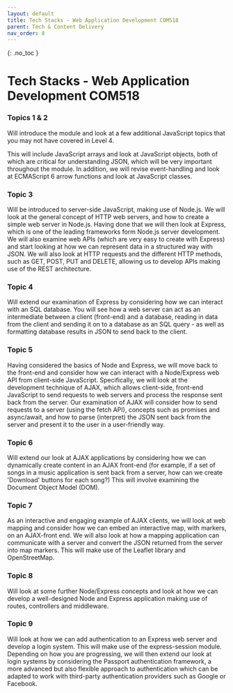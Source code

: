 ```yaml
---
layout: default
title: Tech Stacks - Web Application Development COM518
parent: Tech & Content Delivery
nav_order: 8
---
```


{: .no_toc }

# Tech Stacks - Web Application Development COM518

### Topics 1 & 2 

Will introduce the module and look at a few additional JavaScript topics that you may not have covered in Level 4. 

This will include JavaScript arrays and look at JavaScript objects, both of which are critical for understanding JSON, which will be very important throughout the module. In addition, we will revise event-handling and look at ECMAScript 6 arrow functions and look at JavaScript classes.

### Topic 3

Will be introduced to server-side JavaScript, making use of Node.js. We will look at the general concept of HTTP web servers, and how to create a simple web server in Node.js. 
Having done that we will then look at Express, which is one of the leading frameworks form Node.js server development. We will also examine web APIs (which are very easy to create with Express) and start looking at how we can represent data in a structured way with JSON. We will also look at HTTP requests and the different HTTP methods, such as GET, POST, PUT and DELETE, allowing us to develop APIs making use of the REST architecture. 

### Topic 4

Will extend our examination of Express by considering how we can interact with an SQL database. You will see how a web server can act as an intermediate between a client (front-end) and a database, reading in data from the client and sending it on to a database as an SQL query - as well as formatting database results in JSON to send back to the client.

### Topic 5

Having considered the basics of Node and Express, we will move back to the front-end and consider how we can interact with a Node/Express web API from client-side JavaScript. Specifically, we will look at the development technique of AJAX, which allows client-side, front-end JavaScript to send requests to web servers and process the response sent back from the server. Our examination of AJAX will consider how to send requests to a server (using the fetch API), concepts such as promises and async/await, and how to parse (interpret) the JSON sent back from the server and present it to the user in a user-friendly way.

### Topic 6

Will extend our look at AJAX applications by considering how we can dynamically create content in an AJAX front-end (for example, if a set of songs in a music application is sent back from a server, how can we create 'Download' buttons for each song?) This will involve examining the Document Object Model (DOM).

### Topic 7

As an interactive and engaging example of AJAX clients, we will look at web mapping and consider how we can embed an interactive map, with markers, on an AJAX-front end. We will also look at how a mapping application can communicate with a server and convert the JSON returned from the server into map markers. This will make use of the Leaflet library and OpenStreetMap.

### Topic 8

Will look at some further Node/Express concepts and look at how we can develop a well-designed Node and Express application making use of routes, controllers and middleware.

### Topic 9

Will look at how we can add authentication to an Express web server and develop a login system. This will make use of the express-session module. Depending on how you are progressing, we will then extend our look at login systems by considering the Passport authentication framework, a more advanced but also flexible approach to authentication which can be adapted to work with third-party authentication providers such as Google or Facebook.
